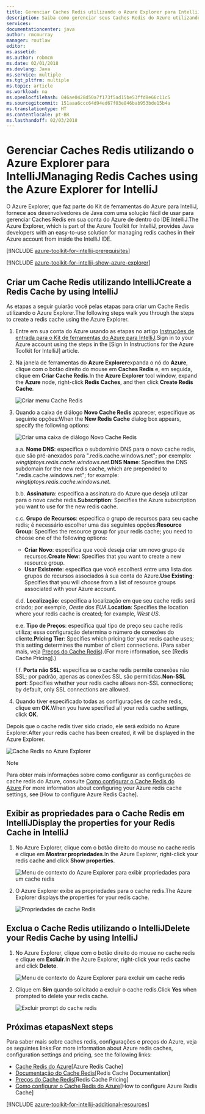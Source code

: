 ```yaml
---
title: Gerenciar Caches Redis utilizando o Azure Explorer para IntelliJ
description: Saiba como gerenciar seus Caches Redis do Azure utilizando o Azure Explorer para IntelliJ.
services: 
documentationcenter: java
author: rmcmurray
manager: routlaw
editor: 
ms.assetid: 
ms.author: robmcm
ms.date: 02/01/2018
ms.devlang: Java
ms.service: multiple
ms.tgt_pltfrm: multiple
ms.topic: article
ms.workload: na
ms.openlocfilehash: 046ae0428d50a7f173f5ad15be53ffd8e66c11c5
ms.sourcegitcommit: 151aaa6ccc64d94ed67f03e846bab953bde15b4a
ms.translationtype: HT
ms.contentlocale: pt-BR
ms.lasthandoff: 02/03/2018
---
```

# <a name="managing-redis-caches-using-the-azure-explorer-for-intellij"></a><span data-ttu-id="2a6a3-103">Gerenciar Caches Redis utilizando o Azure Explorer para IntelliJ</span><span class="sxs-lookup"><span data-stu-id="2a6a3-103">Managing Redis Caches using the Azure Explorer for IntelliJ</span></span>

<span data-ttu-id="2a6a3-104">O Azure Explorer, que faz parte do Kit de ferramentas do Azure para IntelliJ, fornece aos desenvolvedores de Java com uma solução fácil de usar para gerenciar Caches Redis em sua conta do Azure de dentro do IDE IntelliJ.</span><span class="sxs-lookup"><span data-stu-id="2a6a3-104">The Azure Explorer, which is part of the Azure Toolkit for IntelliJ, provides Java developers with an easy-to-use solution for managing redis caches in their Azure account from inside the IntelliJ IDE.</span></span>

[!INCLUDE [azure-toolkit-for-intellij-prerequisites](../includes/azure-toolkit-for-intellij-prerequisites.md)]

[!INCLUDE [azure-toolkit-for-intellij-show-azure-explorer](../includes/azure-toolkit-for-intellij-show-azure-explorer.md)]

## <a name="create-a-redis-cache-by-using-intellij"></a><span data-ttu-id="2a6a3-105">Criar um Cache Redis utilizando IntelliJ</span><span class="sxs-lookup"><span data-stu-id="2a6a3-105">Create a Redis Cache by using IntelliJ</span></span>

<span data-ttu-id="2a6a3-106">As etapas a seguir guiarão você pelas etapas para criar um Cache Redis utilizando o Azure Explorer.</span><span class="sxs-lookup"><span data-stu-id="2a6a3-106">The following steps walk you through the steps to create a redis cache using the Azure Explorer.</span></span>

1. <span data-ttu-id="2a6a3-107">Entre em sua conta do Azure usando as etapas no artigo [Instruções de entrada para o Kit de ferramentas do Azure para IntelliJ].</span><span class="sxs-lookup"><span data-stu-id="2a6a3-107">Sign in to your Azure account using the steps in the [Sign In Instructions for the Azure Toolkit for IntelliJ] article.</span></span>

1. <span data-ttu-id="2a6a3-108">Na janela de ferramentas do **Azure Explorer**expanda o nó do **Azure**, clique com o botão direito do mouse em **Caches Redis** e, em seguida, clique em **Criar Cache Redis**.</span><span class="sxs-lookup"><span data-stu-id="2a6a3-108">In the **Azure Explorer** tool window, expand the **Azure** node, right-click **Redis Caches**, and then click **Create Redis Cache**.</span></span>

   ![Criar menu Cache Redis][CR01]

1. <span data-ttu-id="2a6a3-110">Quando a caixa de diálogo **Novo Cache Redis** aparecer, especifique as seguinte opções:</span><span class="sxs-lookup"><span data-stu-id="2a6a3-110">When the **New Redis Cache** dialog box appears, specify the following options:</span></span>

   ![Criar uma caixa de diálogo Novo Cache Redis][CR02]

   <span data-ttu-id="2a6a3-112">a.</span><span class="sxs-lookup"><span data-stu-id="2a6a3-112">a.</span></span> <span data-ttu-id="2a6a3-113">**Nome DNS**: especifica o subdomínio DNS para o novo cache redis, que são pré-anexados para ".redis.cache.windows.net"; por exemplo: *wingtiptoys.redis.cache.windows.net*.</span><span class="sxs-lookup"><span data-stu-id="2a6a3-113">**DNS Name**: Specifies the DNS subdomain for the new redis cache, which are prepended to ".redis.cache.windows.net"; for example: *wingtiptoys.redis.cache.windows.net*.</span></span>

   <span data-ttu-id="2a6a3-114">b.</span><span class="sxs-lookup"><span data-stu-id="2a6a3-114">b.</span></span> <span data-ttu-id="2a6a3-115">**Assinatura**: especifica a assinatura do Azure que deseja utilizar para o novo cache redis.</span><span class="sxs-lookup"><span data-stu-id="2a6a3-115">**Subscription**: Specifies the Azure subscription you want to use for the new redis cache.</span></span>

   <span data-ttu-id="2a6a3-116">c.</span><span class="sxs-lookup"><span data-stu-id="2a6a3-116">c.</span></span> <span data-ttu-id="2a6a3-117">**Grupo de Recursos**: especifica o grupo de recursos para seu cache redis; é necessário escolher uma das seguintes opções:</span><span class="sxs-lookup"><span data-stu-id="2a6a3-117">**Resource Group**: Specifies the resource group for your redis cache; you need to choose one of the following options:</span></span> 
      * <span data-ttu-id="2a6a3-118">**Criar Novo**: especifica que você deseja criar um novo grupo de recursos.</span><span class="sxs-lookup"><span data-stu-id="2a6a3-118">**Create New**: Specifies that you want to create a new resource group.</span></span> 
      * <span data-ttu-id="2a6a3-119">**Usar Existente**: especifica que você escolherá entre uma lista dos grupos de recursos associados à sua conta do Azure.</span><span class="sxs-lookup"><span data-stu-id="2a6a3-119">**Use Existing**: Specifies that you will choose from a list of resource groups associated with your Azure account.</span></span> 

   <span data-ttu-id="2a6a3-120">d.</span><span class="sxs-lookup"><span data-stu-id="2a6a3-120">d.</span></span> <span data-ttu-id="2a6a3-121">**Localização**: especifica a localização em que seu cache redis será criado; por exemplo, *Oeste dos EUA*.</span><span class="sxs-lookup"><span data-stu-id="2a6a3-121">**Location**: Specifies the location where your redis cache is created; for example, *West US*.</span></span>

   <span data-ttu-id="2a6a3-122">e.</span><span class="sxs-lookup"><span data-stu-id="2a6a3-122">e.</span></span> <span data-ttu-id="2a6a3-123">**Tipo de Preços**: especifica qual tipo de preço seu cache redis utiliza; essa configuração determina o número de conexões do cliente.</span><span class="sxs-lookup"><span data-stu-id="2a6a3-123">**Pricing Tier**: Specifies which pricing tier your redis cache uses; this setting determines the number of client connections.</span></span> <span data-ttu-id="2a6a3-124">(Para saber mais, veja [Preços do Cache Redis]).</span><span class="sxs-lookup"><span data-stu-id="2a6a3-124">(For more information, see [Redis Cache Pricing].)</span></span>

   <span data-ttu-id="2a6a3-125">f.</span><span class="sxs-lookup"><span data-stu-id="2a6a3-125">f.</span></span> <span data-ttu-id="2a6a3-126">**Porta não SSL**: especifica se o cache redis permite conexões não SSL; por padrão, apenas as conexões SSL são permitidas.</span><span class="sxs-lookup"><span data-stu-id="2a6a3-126">**Non-SSL port**: Specifies whether your redis cache allows non-SSL connections; by default, only SSL connections are allowed.</span></span>

1. <span data-ttu-id="2a6a3-127">Quando tiver especificado todas as configurações de cache redis, clique em **OK**.</span><span class="sxs-lookup"><span data-stu-id="2a6a3-127">When you have specified all your redis cache settings, click **OK**.</span></span>

<span data-ttu-id="2a6a3-128">Depois que o cache redis tiver sido criado, ele será exibido no Azure Explorer.</span><span class="sxs-lookup"><span data-stu-id="2a6a3-128">After your redis cache has been created, it will be displayed in the Azure Explorer.</span></span>

   ![Cache Redis no Azure Explorer][CR03]

> [!NOTE]
>
> <span data-ttu-id="2a6a3-130">Para obter mais informações sobre como configurar as configurações de cache redis do Azure, consulte [Como configurar o Cache Redis do Azure].</span><span class="sxs-lookup"><span data-stu-id="2a6a3-130">For more information about configuring your Azure redis cache settings, see [How to configure Azure Redis Cache].</span></span>
>

## <a name="display-the-properties-for-your-redis-cache-in-intellij"></a><span data-ttu-id="2a6a3-131">Exibir as propriedades para o Cache Redis em IntelliJ</span><span class="sxs-lookup"><span data-stu-id="2a6a3-131">Display the properties for your Redis Cache in IntelliJ</span></span>

1. <span data-ttu-id="2a6a3-132">No Azure Explorer, clique com o botão direito do mouse no cache redis e clique em **Mostrar propriedades**.</span><span class="sxs-lookup"><span data-stu-id="2a6a3-132">In the Azure Explorer, right-click your redis cache and click **Show properties**.</span></span>

   ![Menu de contexto do Azure Explorer para exibir propriedades para um cache redis][SP01]

1. <span data-ttu-id="2a6a3-134">O Azure Explorer exibe as propriedades para o cache redis.</span><span class="sxs-lookup"><span data-stu-id="2a6a3-134">The Azure Explorer displays the properties for your redis cache.</span></span>

   ![Propriedades de cache Redis][SP02]

## <a name="delete-your-redis-cache-by-using-intellij"></a><span data-ttu-id="2a6a3-136">Exclua o Cache Redis utilizando o IntelliJ</span><span class="sxs-lookup"><span data-stu-id="2a6a3-136">Delete your Redis Cache by using IntelliJ</span></span>

1. <span data-ttu-id="2a6a3-137">No Azure Explorer, clique com o botão direito do mouse no cache redis e clique em **Excluir**.</span><span class="sxs-lookup"><span data-stu-id="2a6a3-137">In the Azure Explorer, right-click your redis cache and click **Delete**.</span></span>

   ![Menu de contexto do Azure Explorer para excluir um cache redis][DE01]

1. <span data-ttu-id="2a6a3-139">Clique em **Sim** quando solicitado a excluir o cache redis.</span><span class="sxs-lookup"><span data-stu-id="2a6a3-139">Click **Yes** when prompted to delete your redis cache.</span></span>

   ![Excluir prompt do cache redis][DE02]

## <a name="next-steps"></a><span data-ttu-id="2a6a3-141">Próximas etapas</span><span class="sxs-lookup"><span data-stu-id="2a6a3-141">Next steps</span></span>

<span data-ttu-id="2a6a3-142">Para saber mais sobre caches redis, configurações e preços do Azure, veja os seguintes links:</span><span class="sxs-lookup"><span data-stu-id="2a6a3-142">For more information about Azure redis caches, configuration settings and pricing, see the following links:</span></span>

* <span data-ttu-id="2a6a3-143">[Cache Redis do Azure]</span><span class="sxs-lookup"><span data-stu-id="2a6a3-143">[Azure Redis Cache]</span></span>
* <span data-ttu-id="2a6a3-144">[Documentação do Cache Redis]</span><span class="sxs-lookup"><span data-stu-id="2a6a3-144">[Redis Cache Documentation]</span></span>
* <span data-ttu-id="2a6a3-145">[Preços do Cache Redis]</span><span class="sxs-lookup"><span data-stu-id="2a6a3-145">[Redis Cache Pricing]</span></span>
* <span data-ttu-id="2a6a3-146">[Como configurar o Cache Redis do Azure]</span><span class="sxs-lookup"><span data-stu-id="2a6a3-146">[How to configure Azure Redis Cache]</span></span>

[!INCLUDE [azure-toolkit-for-intellij-additional-resources](../includes/azure-toolkit-for-intellij-additional-resources.md)]

<!-- URL List -->

[Preços do Cache Redis]: https://azure.microsoft.com/pricing/details/cache/
[Cache Redis do Azure]: https://azure.microsoft.com/services/cache/
[Documentação do Cache Redis]: /azure/redis-cache
[Como configurar o Cache Redis do Azure]: /azure/redis-cache/cache-configure
[Instruções de entrada para o Kit de ferramentas do Azure para IntelliJ]: ./azure-toolkit-for-intellij-sign-in-instructions.md

<!-- IMG List -->

[CR01]: media/azure-toolkit-for-intellij-managing-redis-caches-using-azure-explorer/CR01.png
[CR02]: media/azure-toolkit-for-intellij-managing-redis-caches-using-azure-explorer/CR02.png
[CR03]: media/azure-toolkit-for-intellij-managing-redis-caches-using-azure-explorer/CR03.png

[SP01]: media/azure-toolkit-for-intellij-managing-redis-caches-using-azure-explorer/SP01.png
[SP02]: media/azure-toolkit-for-intellij-managing-redis-caches-using-azure-explorer/SP02.png

[DE01]: media/azure-toolkit-for-intellij-managing-redis-caches-using-azure-explorer/DE01.png
[DE02]: media/azure-toolkit-for-intellij-managing-redis-caches-using-azure-explorer/DE02.png
